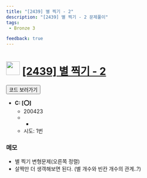 ```yaml
---
title: "[2439] 별 찍기 - 2"
description: "[2439] 별 찍기 - 2 문제풀이"
tags: 
 - Bronze 3

feedback: true
---
```

<h1><img src="https://doky.space/assets/icpclev/b3.svg" height="37px"> <a href="http://icpc.me/2439">[2439] 별 찍기 - 2</a></h1>

<a href="https://github.com/DokySp/acmicpc-practice/tree/master/2439"><button class="btn btn-info">코드 보러가기</button></a>

- **C: [:o:]**
  - 200423
  - -
  - 시도: 1번

### 메모
 - 별 찍기 변형문제(오른쪽 정렬)
 - 살짝만 더 생객해보면 된다. (별 개수와 빈칸 개수의 관계..?)
